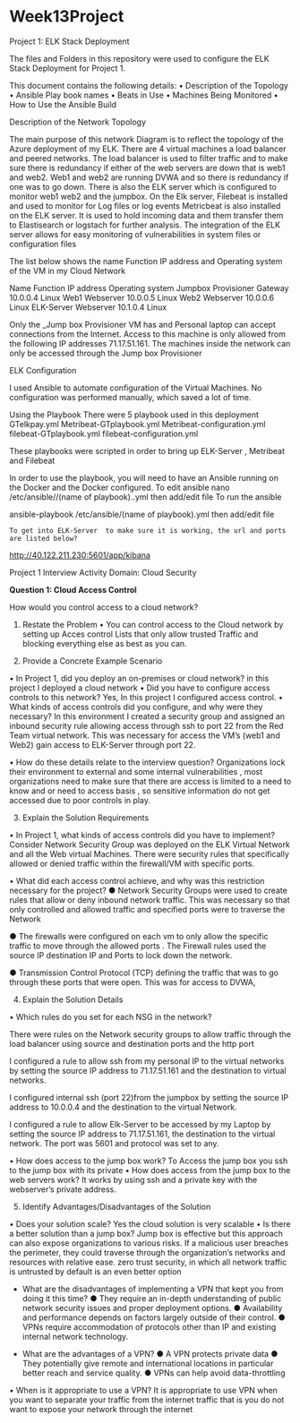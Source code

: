 # Week13Project
 
Project 1: ELK Stack Deployment

The files and Folders in this repository were used to configure the ELK Stack Deployment for Project 1.

This document contains the following details:
•	Description of the Topology
•	Ansible Play book names
•	Beats in Use
•	Machines Being Monitored
•	How to Use the Ansible Build


 Description of the Network Topology

The main purpose of this network Diagram is to reflect the topology of the Azure deployment of my ELK. There are 4 virtual machines a load balancer and peered networks.
The load balancer is used to filter traffic and to make sure there is redundancy if either of the web servers are down that is web1 and web2. 
Web1 and web2 are running DVWA and so there is redundancy if one was to go down.
There is also the ELK server which is configured to monitor web1 web2 and the jumpbox.
On the Elk server, Filebeat is installed and used to monitor for Log files or log events
     Metricbeat is also installed on the ELK server. It is used to hold incoming data and them transfer them to Elastisearch or logstach for           further analysis. The integration of the ELK server allows for easy monitoring of vulnerabilities in system files or configuration files 
    
The list below shows the name Function IP address and Operating system of the VM in my Cloud Network



Name	                  Function	  IP address	Operating system
Jumpbox Provisioner	    Gateway	  10.0.0.4	     Linux
Web1	                   Webserver	10.0.0.5	     Linux
Web2                    	Webserver	10.0.0.6	    Linux
ELK-Server	              Webserver	10.1.0.4	     Linux



Only the _Jump box Provisioner VM has and Personal laptop can accept connections from the  Internet. Access to this machine is only allowed from the following IP addresses 71.17.51.161.
The machines inside the network can only be accessed through the Jump box Provisioner


ELK Configuration

I used Ansible to automate configuration of the Virtual Machines. No configuration was performed manually, which saved a lot of time.
      


Using the Playbook
There were 5 playbook used in this deployment
GTelkpay.yml
Metribeat-GTplaybook.yml
Metribeat-configuration.yml
filebeat-GTplaybook.yml
filebeat-configuration.yml

These playbooks were scripted in order to bring up ELK-Server , Metribeat and Filebeat

In order to use the playbook, you will need to have an Ansible running on the Docker and the Docker configured. 
To edit ansible
nano /etc/ansible//(name of playbook)..yml then add/edit file
To run the ansible

ansible-playbook /etc/ansible/(name of playbook).yml then add/edit file

    To get into ELK-Server  to make sure it is working, the url and ports are listed below?
http://40.122.211.230:5601/app/kibana





Project 1 Interview Activity
Domain: Cloud Security
 
**Question 1: Cloud Access Control**

How would you control access to a cloud network?
1.	Restate the Problem
•	You can control access to the Cloud network by setting up Acces control Lists that only allow trusted Traffic and blocking everything else as best as you can.

2.	Provide a Concrete Example Scenario

•	In Project 1, did you deploy an on-premises or cloud network?
            in this project I deployed a cloud network
•	Did you have to configure access controls to this network?
         Yes, In this project I configured access control.
•	What kinds of access controls did you configure, and why were they necessary?
In this environment I created a security group and assigned an inbound security rule allowing access through  ssh to port  22 from the Red Team virtual network. This was necessary for access the VM’s (web1 and Web2) gain access to ELK-Server  through port 22.

•	How do these details relate to the interview question?
Organizations lock their environment to external and some internal vulnerabilities , most organizations need to make sure that there are access is limited to a need to know and or need to access basis , so sensitive information do not get accessed due to poor controls in play. 


3.	Explain the Solution Requirements

•	In Project 1, what kinds of access controls did you have to   implement? Consider
Network Security Group was deployed on the ELK Virtual Network and all the Web virtual Machines. There were security rules that specifically allowed or denied traffic within the firewall/VM with specific ports.

•	What did each access control achieve, and why was this restriction  necessary for the project?
●		Network Security Groups were used to create rules that allow or deny inbound network traffic. This was necessary so that only controlled and allowed traffic and specified ports were to traverse the Network

●		The firewalls were configured on each vm to only allow the specific traffic to move through the allowed ports . The Firewall rules used the source IP destination IP and Ports to lock down the network.


●	Transmission Control Protocol (TCP)  defining the traffic that was to go through these ports that were open. This was for access to DVWA,



4.	Explain the Solution Details

•	Which rules do you set for each NSG in the network?
 
There were rules on the Network security groups to allow traffic through the load balancer using source and destination ports and the http port 


I configured  a rule to allow ssh from my personal IP to the virtual networks by setting the source IP address to 71.17.51.161 and the destination to virtual networks. 

I configured  internal ssh (port 22)from the jumpbox by setting the source IP address to 10.0.0.4 and the destination to the virtual Network. 

I configured a rule to allow Elk-Server to be accessed by my Laptop by setting the source IP address to 71.17.51.161, the destination to the virtual network. The port was 5601 and protocol was set to any.



•	How does access to the jump box work?
To Access the jump box you ssh to the jump box with its private
•	How does access from the jump box to the web servers work?
It works by using ssh  and a private key with the webserver’s private address.

5.	Identify Advantages/Disadvantages of the Solution

•	Does your solution scale?
                       Yes the cloud solution is very scalable
•	Is there a better solution than a jump box?
Jump box is effective but this approach can also expose organizations to various risks. If a malicious user breaches the perimeter, they could traverse through the organization’s networks and resources with relative ease. zero trust security, in which all network traffic is untrusted by default is an even better option
-	What are the disadvantages of implementing a VPN that kept you from doing it this time?
●	They require an in-depth understanding of public network security issues and proper deployment options.
●	Availability and performance depends on factors largely outside of their control.
●	VPNs require accommodation of protocols other than IP and existing internal network technology.

- What are the advantages of a VPN?
●	A VPN protects private data
●	They potentially give remote and international locations in particular better reach and service quality.
●	VPNs can help avoid data-throttling
 
•	When is it appropriate to use a VPN?
It is appropriate to use VPN when you want to separate your traffic from the internet traffic that is you do not want to expose your network through the internet

